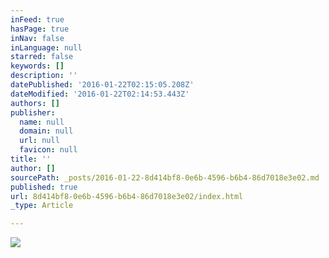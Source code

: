 ```yaml
---
inFeed: true
hasPage: true
inNav: false
inLanguage: null
starred: false
keywords: []
description: ''
datePublished: '2016-01-22T02:15:05.208Z'
dateModified: '2016-01-22T02:14:53.443Z'
authors: []
publisher:
  name: null
  domain: null
  url: null
  favicon: null
title: ''
author: []
sourcePath: _posts/2016-01-22-8d414bf8-0e6b-4596-b6b4-86d7018e3e02.md
published: true
url: 8d414bf8-0e6b-4596-b6b4-86d7018e3e02/index.html
_type: Article

---
```

![](https://the-grid-user-content.s3-us-west-2.amazonaws.com/ce1351ae-abdf-45d2-b1f3-ca0d27f7a309.JPG)